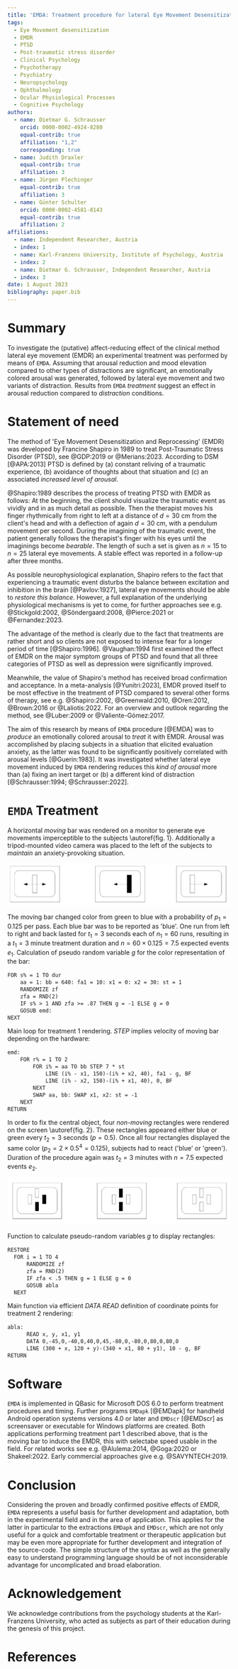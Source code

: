 ```yaml
---
title: 'EMDA: Treatment procedure for lateral Eye Movement Desensitization'
tags:
  - Eye Movement desensitization
  - EMDR
  - PTSD
  - Post-traumatic stress disorder
  - Clinical Psychology
  - Psychotherapy
  - Psychiatry
  - Neuropsychology
  - Ophthalmology
  - Ocular Physiological Processes
  - Cognitive Psychology
authors:
  - name: Dietmar G. Schrausser
    orcid: 0000-0002-4924-8280
    equal-contrib: true
    affiliation: "1,2"
    corresponding: true
  - name: Judith Draxler
    equal-contrib: true
    affiliation: 3
  - name: Jürgen Plechinger
    equal-contrib: true
    affiliation: 3
  - name: Günter Schulter
    orcid: 0000-0002-4581-8143
    equal-contrib: true
    affiliation: 2
affiliations:
  - name: Independent Researcher, Austria
  - index: 1
  - name: Karl-Franzens University, Institute of Psychology, Austria
  - index: 2
  - name: Dietmar G. Schrausser, Independent Researcher, Austria
  - index: 3
date: 1 August 2023
bibliography: paper.bib
---
```


# Summary
To investigate the (putative) affect-reducing effect of the clinical method lateral eye movement (EMDR) an experimental treatment was performed by means of `EMDA`. Assuming that arousal reduction and mood elevation compared to other types of distractions are significant, an emotionally colored arousal was generated, followed by lateral eye movement and two variants of distraction. Results from `EMDA` *treatment* suggest an effect in arousal reduction compared to *distraction* conditions.

# Statement of need
The method of 'Eye Movement Desensitization and Reprocessing' (EMDR) was developed by Francine Shapiro in 1989 to treat Post-Traumatic Stress Disorder (PTSD), see @GDP:2019 or @Merians:2023. According to DSM [@APA:2013] PTSD is defined by (a) constant reliving of a traumatic experience, (b) avoidance of thoughts about that situation and (c) an associated *increased level of arousal*.

@Shapiro:1989 describes the process of treating PTSD with EMDR as follows: At the beginning, the client should visualize the traumatic event as vividly and in as much detail as possible. Then the therapist moves his finger rhythmically from right to left at a distance of $d=30$ cm from the client's head and with a deflection of again $d=30$ cm, with a pendulum movement per second. During the imagining of the traumatic event, the patient generally follows the therapist's finger with his eyes until the imaginings become *bearable*. The length of such a set is given as $n=15$ to $n=25$ lateral eye movements. A stable effect was reported in a follow-up after three months.

As possible neurophysiological explanation, Shapiro refers to the fact that experiencing a traumatic event disturbs the balance between excitation and inhibition in the brain [@Pavlov:1927], lateral eye movements should be able to *restore this balance*. However, a full explanation of the underlying physiological mechanisms is yet to come, for further approaches see e.g. @Stickgold:2002, @Söndergaard:2008, @Pierce:2021 or @Fernandez:2023.

The advantage of the method is clearly due to the fact that treatments are rather short and so clients are not exposed to intense fear for a longer period of time [@Shapiro:1996]. @Vaughan:1994 first examined the effect of EMDR on the major symptom groups of PTSD and found that all three categories of PTSD as well as depression were significantly improved. 

Meanwhile, the value of Shapiro's method has received broad confirmation and acceptance. In a meta-analysis [@Yunitri:2023], EMDR proved itself to be most effective in the treatment of PTSD compared to several other forms of therapy, see e.g. @Shapiro:2002, @Greenwald:2010, @Oren:2012, @Brown:2016 or @Laliotis:2022. For an overview and outlook regarding the method, see @Luber:2009 or @Valiente-Gómez:2017.

The aim of this research by means of `EMDA` procedure [@EMDA] was to *produce* an emotionally colored arousal to *treat* it with EMDR. Arousal was accomplished by placing subjects in a situation that elicited evaluation anxiety, as the latter was found to be significantly positively correlated with arousal levels [@Guerin:1983]. It was investigated whether lateral eye movement induced by `EMDA` rendering reduces this *kind of arousal* more than (a) fixing an inert target or (b) a different kind of distraction [@Schrausser:1994; @Schrausser:2022].

# `EMDA` Treatment
A horizontal *moving* bar was rendered on a monitor to generate eye movements imperceptible to the subjects \autoref{fig. 1}. Additionally a tripod-mounted video camera was placed to the left of the subjects to *maintain* an anxiety-provoking situation. 

![figure.\label{Figure 1: `EMDA` Treatment 1, lateral eye movement.}](figure1.jpg)

The moving bar changed color from green to blue with a probability of $p_1=0.125$ per pass. Each blue bar was to be reported as 'blue'. One run from left to right and back lasted for $t_1=3$ seconds each of $n_1=60$ runs, resulting in a $t_1=3$ minute treatment duration and $n=60×0.125=7.5$ expected events $e_1$. 
Calculation of pseudo random variable *g* for the color representation of the bar:
~~~
FOR s% = 1 TO dur
    aa = 1: bb = 640: fa1 = 10: x1 = 0: x2 = 30: st = 1
    RANDOMIZE zf
    zfa = RND(2)
    IF s% > 1 AND zfa >= .87 THEN g = -1 ELSE g = 0 
    GOSUB emd:
NEXT
~~~
Main loop for treatment 1 rendering. *STEP* implies velocity of moving bar depending on the hardware:
~~~
emd:
    FOR r% = 1 TO 2
        FOR i% = aa TO bb STEP 7 * st    
            LINE (i% - x1, 150)-(i% + x2, 40), fa1 - g, BF
            LINE (i% - x2, 150)-(i% + x1, 40), 0, BF
        NEXT
        SWAP aa, bb: SWAP x1, x2: st = -1
    NEXT
RETURN
~~~
In order to fix the central object, four *non-moving* rectangles were rendered on the screen \autoref{fig. 2}. These rectangles appeared either blue or green every $t_2=3$ seconds ($p=0.5$). Once all four rectangles displayed the same color ($p_2=2×0.5^4=0.125$), subjects had to react ('blue' or 'green'). Duration of the procedure again was $t_2=3$ minutes with $n=7.5$ expected events $e_2$. 

![figure.\label{Figure 2: `EMDA` Treatment 2, fix target.}](figure2.jpg)

Function to calculate pseudo-random variables *g* to display rectangles:
~~~
RESTORE
  FOR i = 1 TO 4
      RANDOMIZE zf
      zfa = RND(2)
      IF zfa < .5 THEN g = 1 ELSE g = 0
      GOSUB abla
  NEXT
~~~
Main function via efficient *DATA READ* definition of coordinate points for treatment 2 rendering:
~~~
abla:
      READ x, y, x1, y1
      DATA 0,-45,0,-40,0,40,0,45,-80,0,-80,0,80,0,80,0
      LINE (300 + x, 120 + y)-(340 + x1, 80 + y1), 10 - g, BF
RETURN
~~~
# Software
`EMDA` is implemented in QBasic for Microsoft DOS 6.0 to perform treatment procedures and timing. Further programs `EMDapk` [@EMDapk] for handheld Android operation systems versions 4.0 or later and `EMDscr` [@EMDscr] as screensaver or executable for Windows platforms are created. Both applications performing treatment part 1 described above, that is the moving bar to induce the EMDR, this with selectabe speed usable in the field. For related works see e.g. @Alulema:2014, @Goga:2020 or Shakeel:2022. Early commercial approaches give e.g. @SAVYNTECH:2019.

# Conclusion
Considering the proven and broadly confirmed positive effects of EMDR, `EMDA` represents a useful basis for further development and adaptation, both in the experimental field and in the area of application. This applies for the latter in particular to the extractions `EMDapk` and `EMDscr`, which are not only useful for a quick and comfortable treatment or therapeutic application but may be even more appropriate for further development and integration of the source-code. The simple structure of the syntax as well as the generally easy to understand programming language should be of not inconsiderable advantage for uncomplicated and broad elaboration.

# Acknowledgement
We acknowledge contributions from the psychology students at the Karl-Franzens University, who acted as subjects as part of their education during the genesis of this project.

# References
